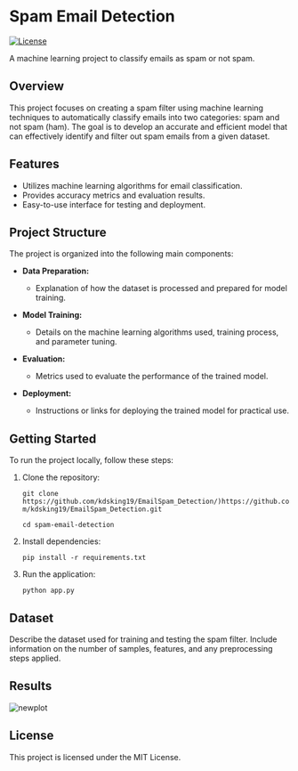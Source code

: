 # Spam Email Detection

[![License](https://img.shields.io/badge/license-MIT-blue.svg)](LICENSE)

A machine learning project to classify emails as spam or not spam.

## Overview

This project focuses on creating a spam filter using machine learning techniques to automatically classify emails into two categories: spam and not spam (ham). The goal is to develop an accurate and efficient model that can effectively identify and filter out spam emails from a given dataset.

## Features

- Utilizes machine learning algorithms for email classification.
- Provides accuracy metrics and evaluation results.
- Easy-to-use interface for testing and deployment.

## Project Structure

The project is organized into the following main components:

- **Data Preparation:**
  - Explanation of how the dataset is processed and prepared for model training.

- **Model Training:**
  - Details on the machine learning algorithms used, training process, and parameter tuning.

- **Evaluation:**
  - Metrics used to evaluate the performance of the trained model.

- **Deployment:**
  - Instructions or links for deploying the trained model for practical use.

## Getting Started

To run the project locally, follow these steps:

1. Clone the repository:

      ``` git clone https://github.com/kdsking19/EmailSpam_Detection/)https://github.com/kdsking19/EmailSpam_Detection.git ```
  
      ``` cd spam-email-detection ```

2. Install dependencies:

      ``` pip install -r requirements.txt ```

3. Run the application:

      ``` python app.py ```

## Dataset

Describe the dataset used for training and testing the spam filter. Include information on the number of samples, features, and any preprocessing steps applied.

## Results

![newplot](https://github.com/kdsking19/EmailSpam_Detection/assets/93511618/5b917aa4-68d3-475f-a512-9e7494f27946)

## License

This project is licensed under the MIT License.
